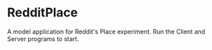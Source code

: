 # RedditPlace
A model application for Reddit's Place experiment.
Run the Client and Server programs to start.
